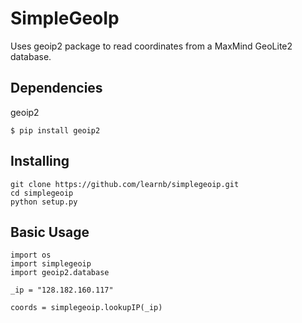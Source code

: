 # SimpleGeoIp

Uses geoip2 package to read coordinates from a MaxMind GeoLite2 database.

## Dependencies

geoip2

```
$ pip install geoip2
```
## Installing

```
git clone https://github.com/learnb/simplegeoip.git
cd simplegeoip
python setup.py
```

## Basic Usage

```
import os
import simplegeoip
import geoip2.database

_ip = "128.182.160.117"

coords = simplegeoip.lookupIP(_ip)
```
